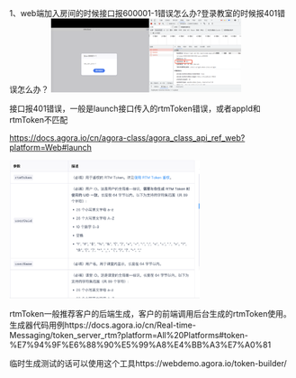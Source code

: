 1、web端加入房间的时候接口报600001-1错误怎么办?登录教室的时候报401错误怎么办？
<img src="./images/launch_600001_1_error.png" style="zoom: 33%;" />

接口报401错误，一般是launch接口传入的rtmToken错误，或者appId和rtmToken不匹配

https://docs.agora.io/cn/agora-class/agora_class_api_ref_web?platform=Web#launch


<img src="./images/launch_rtm_token.png" style="zoom: 33%;" />

rtmToken一般推荐客户的后端生成，客户的前端调用后台生成的rtmToken使用。
生成器代码用例https://docs.agora.io/cn/Real-time-Messaging/token_server_rtm?platform=All%20Platforms#token-%E7%94%9F%E6%88%90%E5%99%A8%E4%BB%A3%E7%A0%81

临时生成测试的话可以使用这个工具https://webdemo.agora.io/token-builder/


